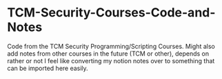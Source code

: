 # TCM-Security-Courses-Code-and-Notes
Code from the TCM Security Programming/Scripting Courses. Might also add notes from other courses in the future (TCM or other), depends on rather or not I feel like converting my notion notes over to something that can be imported here easily. 
